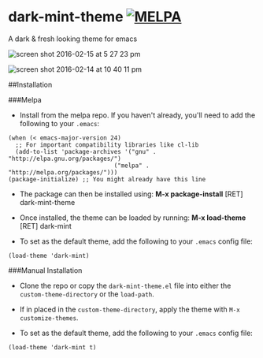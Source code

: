 # dark-mint-theme [![MELPA](https://melpa.org/packages/dark-mint-theme-badge.svg)](https://melpa.org/#/dark-mint-theme)

A dark & fresh looking theme for emacs

![screen shot 2016-02-15 at 5 27 23 pm](https://cloud.githubusercontent.com/assets/3979753/13062113/14e6c9a2-d40a-11e5-9d9f-3cb5697881ea.png)

![screen shot 2016-02-14 at 10 40 11 pm](https://cloud.githubusercontent.com/assets/3979753/13039368/02adbc12-d36c-11e5-8abf-891f4b329a67.png)

##Installation

###Melpa
- Install from the melpa repo. If you haven't already, you'll need to add the following to your `.emacs`:
```EmacsLisp
(when (< emacs-major-version 24)
  ;; For important compatibility libraries like cl-lib
  (add-to-list 'package-archives '("gnu" . "http://elpa.gnu.org/packages/")
	                          ("melpa" . "http://melpa.org/packages/")))
(package-initialize) ;; You might already have this line

```
- The package can then be installed using: **M-x package-install** [RET] dark-mint-theme

- Once installed, the theme can be loaded by running: **M-x load-theme** [RET] dark-mint

- To set as the default theme, add the following to your `.emacs` config file:

```
(load-theme 'dark-mint)
```

###Manual Installation
- Clone the repo or copy the `dark-mint-theme.el` file into either the `custom-theme-directory` or the `load-path`.

- If in placed in the `custom-theme-directory`, apply the theme with `M-x customize-themes`.

- To set as the default theme, add the following to your `.emacs` config file:

```
(load-theme 'dark-mint t)
```
